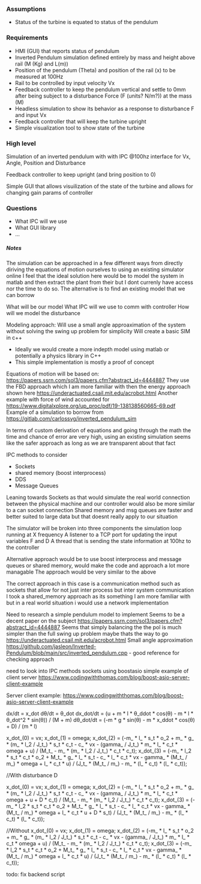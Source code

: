 ### Assumptions 
- Status of the turbine is equated to status of the pendulum

### Requirements

- HMI (GUI) that reports status of pendulum 
- Inverted Pendulum simulation defined entirely by mass and height above rail (M (Kg) and L(m))
- Position of the pendulum (Theta) and position of the rail (x) to be measured at 100Hz
- Rail to be controlled by input velocity Vx
- Feedback controller to keep the pendulum vertical and settle to 0mm after being subject to a disturbance Force (F (units? N/m?)) at the mass (M)
- Headless simulation to show its behavior as a response to disturbance F and input Vx
- Feedback controller that will keep the turbine upright
- Simple visualization tool to show state of the turbine

### High level

Simulation of an inverted pendulum with with IPC @100hz interface for Vx, Angle, Position and Disturbance

Feedback controller to keep upright (and bring position to 0)

Simple GUI that allows visuilization of the state of the turbine and allows for changing gain params of controller

### Questions

- What IPC will we use
- What GUI library
- ...

##### Notes

The simulation can be approached in a few different ways from directly diriving the equations of motion ourselves to using an existing simulator online
I feel that the ideal solution here would be to model the system in matlab and then extract the plant from their but I dont currenly have access nor the time to do so. The alternative is to find an existing model that we can borrow

What will be our model
What IPC will we use to comm with controller
How will we model the disturbance

Modeling approach: 
Will use a small angle approaximation of the system without solving the swing up problem for simplicity
Will create a basic SIM in c++ 
 - Ideally we would create a more indepth model using matlab or potentially a physics library in C++
 - This simple implementation is mostly a proof of concept

 Equations of motion will be based on: https://papers.ssrn.com/sol3/papers.cfm?abstract_id=4444887
 They use the FBD approach which I am more familiar with then the energy approach shown here https://underactuated.csail.mit.edu/acrobot.html
 Another example with force of wind accounted for https://www.digitalxplore.org/up_proc/pdf/19-138138560665-69.pdf
 Example of a simulation to borrow from https://gitlab.com/carlossvg/inverted_pendulum_sim

 In terms of custom derivation of equations and going through the math the time and chance of error are very high, using an existing simulation seems like the safer approach as long as we are transparent about that fact

 IPC methods to consider
- Sockets
- shared memory (boost interprocess)
- DDS
- Message Queues

Leaning towards Sockets as that would simulate the real world connection between the physical machine and our controller
would also be more similar to a can socket connection
Shared memory and msg queues are faster and better suited to large data but that doesnt really apply to our situation

The simulator will be broken into three components the simulation loop running at X frequency
A listener to a TCP port for updating the input variables F and D
A thread that is sending the state information at 100hz to the controller

Alternative approach would be to use boost interprocess and message queues or shared memory, would make the code and approach a lot more managable
The approach would be very similar to the above

The correct approach in this case is a communication method such as sockets that allow for not just inter process but inter system communication
I took a shared_memory approach as its something I am more familiar with but in a real world situation i would use a network implementation

Need to research a simple pendulum model to implement 
Seems to be a decent paper on the subject https://papers.ssrn.com/sol3/papers.cfm?abstract_id=4444887
Seems that simply balancing the the pol is much simpler than the full swing up problem maybe thats the way to go https://underactuated.csail.mit.edu/acrobot.html
Small angle approximation
https://github.com/jasleon/Inverted-Pendulum/blob/main/src/inverted_pendulum.cpp - good reference for checking approach

need to look into IPC methods
sockets using boostasio simple example of client server 
https://www.codingwiththomas.com/blog/boost-asio-server-client-example

Server client example: https://www.codingwiththomas.com/blog/boost-asio-server-client-example


dx/dt = x_dot
dθ/dt = θ_dot
dx_dot/dt = (u + m * l * θ_ddot * cos(θ) - m * l * θ_dot^2 * sin(θ)) / (M + m)
dθ_dot/dt = (-m * g * sin(θ) - m * x_ddot * cos(θ) + D) / (m * l)


  x_dot_(0) = vx;
  x_dot_(1) = omega;
  x_dot_(2) = (-m_ * l_ * s_t * o_2 + m_ * g_ * (m_ * l_2 / J_t_) * s_t * c_t -
               c_ * vx - (gamma_ / J_t_) * m_ * l_ * c_t * omega + u) /
              (M_t_ - m_ * (m_ * l_2 / J_t_) * c_t * c_t);
  x_dot_(3) =
      (-m_ * l_2 * s_t * c_t * o_2 + M_t_ * g_ * l_ * s_t - c_ * l_ * c_t * vx -
       gamma_ * (M_t_ / m_) * omega + l_ * c_t * u) /
      (J_t_ * (M_t_ / m_) - m_ * (l_ * c_t) * (l_ * c_t));


//With disturbance D

  x_dot_(0) = vx;
  x_dot_(1) = omega;
  x_dot_(2) = (-m_ * l_ * s_t * o_2 + m_ * g_ * (m_ * l_2 / J_t_) * s_t * c_t -
               c_ * vx - (gamma_ / J_t_) * m_ * l_ * c_t * omega + u + D * c_t) 
               /
              (M_t_ - m_ * (m_ * l_2 / J_t_) * c_t * c_t);
  x_dot_(3) = (-m_ * l_2 * s_t * c_t * o_2 + M_t_ * g_ * l_ * s_t - c_ * l_ * c_t * vx -
               gamma_ * (M_t_ / m_) * omega + l_ * c_t * u + D * s_t) 
               /
              (J_t_ * (M_t_ / m_) - m_ * (l_ * c_t) * (l_ * c_t));

//Without 
  x_dot_(0) = vx;
  x_dot_(1) = omega;
  x_dot_(2) = (-m_ * l_ * s_t * o_2 + m_ * g_ * (m_ * l_2 / J_t_) * s_t * c_t -
               c_ * vx - (gamma_ / J_t_) * m_ * l_ * c_t * omega + u) 
               /
              (M_t_ - m_ * (m_ * l_2 / J_t_) * c_t * c_t);
  x_dot_(3) =
      (-m_ * l_2 * s_t * c_t * o_2 + M_t_ * g_ * l_ * s_t - c_ * l_ * c_t * vx -
       gamma_ * (M_t_ / m_) * omega + l_ * c_t * u) /
      (J_t_ * (M_t_ / m_) - m_ * (l_ * c_t) * (l_ * c_t));

todo:
fix backend script